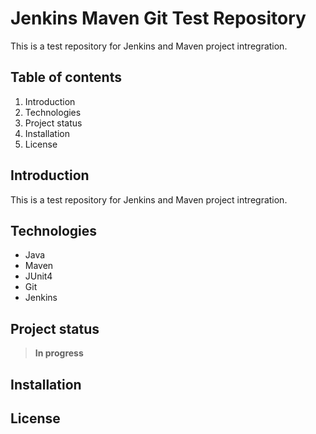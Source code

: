 # Jenkins Maven Git Test Repository

This is a test repository for Jenkins and Maven project intregration.

## Table of contents
1. Introduction
2. Technologies
3. Project status
4. Installation
5. License

## Introduction
This is a test repository for Jenkins and Maven project intregration.

## Technologies
- Java
- Maven
- JUnit4
- Git
- Jenkins

## Project status
> **In progress**

## Installation

## License
